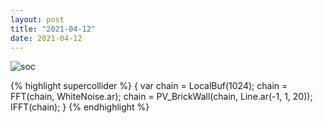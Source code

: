 ```yaml
---
layout: post
title: "2021-04-12"
date: 2021-04-12
---
```

![soc](assets/images/210412_01.scd.wav_spectrogram.png)

{% highlight supercollider %}
{
	var chain = LocalBuf(1024);
	chain = FFT(chain, WhiteNoise.ar);
	chain = PV_BrickWall(chain, Line.ar(-1, 1, 20));
	IFFT(chain);
}
{% endhighlight %}
